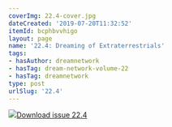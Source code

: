 ```yaml
---
coverImg: 22.4-cover.jpg
dateCreated: '2019-07-20T11:32:52'
itemId: bcphbvvhigo
layout: page
name: '22.4: Dreaming of Extraterrestrials'
tags:
- hasAuthor: dreamnetwork
- hasTag: dream-network-volume-22
- hasTag: dreamnetwork
type: post
urlSlug: '22.4'
---
```

<img class="card-journal-img" src="../images/22.4-rect.jpg"/><a href="../files/pdfs/Volume_22/22.4_et.pdf" download="">Download issue 22.4</a>